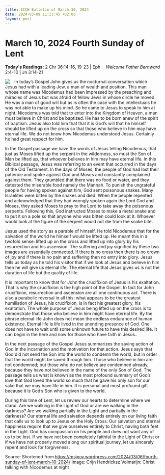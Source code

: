 ```yaml
---
title: ICCH Bulletin of March 10, 2024
date: 2024-03-09 11:33:45 +02:00
layout: post
---
```


# March 10, 2024 Fourth Sunday of Lent
<span style="float: right"><em>Welcome Father Bernward</em></span>
**Today's Readings:** 2 Chr 36:14-16, 19-23 | Eph 2:4-10 | Jn 3:14-21


<img style="float: left; margin-right: 1em;" src="https://upload.wikimedia.org/wikipedia/commons/4/49/Crijn_Hendricksz.jpeg">

In today’s Gospel John gives us the nocturnal conversation which Jesus had with a leading Jew, a man of wealth and position. This man whose name was Nicodemus had been impressed by the preaching and miracles of Jesus but was afraid of fellow Jews in whose circle he moved.  He was a man of good will but as is often the case with the intellectuals he was not able to make up his mind.  So he came to Jesus to speak to him at night. Nicodemus was told that to enter into the Kingdom of Heaven, a man must believe in Christ and be baptized. He has to be born anew of the spirit of baptism.  Jesus also told him that that it is God’s will that he himself should be lifted up on the cross so that those who believe in him may have eternal life. We do not know how Nicodemus understood Jesus.  Certainly he had great respect for him. 

In the Gospel passage we have the words of Jesus telling Nicodemus, that just as Moses lifted up the serpent in the wilderness, so must the Son of Man be lifted up, that whoever believes in him may have eternal life. In this Biblical passage, Jesus was referring to an event that occurred in the days of the Old Testament.  In the days of Moses, the people of God had lost their patience and spoke against God and Moses and constantly complained against them. They grumbled that there was no food or water, and they detested the miserable food namely the Mannah. To punish the ungrateful people for having spoken against him, God sent poisonous snakes. Many Israelites were bitten by the snakes and died. When the people repented and acknowledged that they had wrongly spoken again the Lord God and Moses, they asked Moses to pray to the Lord to take away the poisonous serpents. Following this, God instructed Moses to make a metal snake and to put it on a pole so that anyone who was bitten could look at it. Whoever would look at the figure of the serpent would not die from the snake bite.

Jesus used the story as a parable of himself.  He told Nicodemus that for the salvation of the world he himself would be lifted up. He meant this in a twofold sense: lifted up on the cross and lifted up into glory by his resurrection and his ascension.  The suffering and joy signified by these two images are essentially connected. If there is no cross then there is no crown of joy and if there is no pain and suffering then no entry into glory. Jesus tells us today as he told his visitor that if we look at Jesus and believe in him then he will give us eternal life. The eternal life that Jesus gives us is not the duration of life but the quality of life.

It is important to know that for John the crucifixion of Jesus is his exaltation. That is why the crucifixion is the high point of the Gospel. In fact for John crucifixion, resurrection and ascension are all one continuous act. There is also a parabolic reversal in all this: what appears to be the greatest humiliation of Jesus, his crucifixion, is in fact his greatest glory, his exaltation. The whole purpose of Jesus being lifted up on the cross is to demonstrate that those who believe in him might have eternal life. By the phrase eternal life John does not mean the endless endurance of human existence. Eternal life is life lived in the unending presence of God.  One does not have to wait until some unknown future to have this desired life. It can begin in the here and now for those who have faith in Jesus..

In the next passage of the Gospel Jesus summarizes the saving action of God in the incarnation and the motivation for that action. Jesus says that God did not send the Son into the world to condemn the world, but in order that the world might be saved through him. Those who believe in him are not condemned; but those who do not believe are condemned already, because they have not believed in the name of the only Son of God. The passage tells us what is known as the most profound summary of God’s love that God loved the world so much that he gave his only son for our sake that we may have life in him. It is personal and most profound gift because it is God’s Son who is given to the world. 

During this time of Lent, let us review our hearts to determine where we stand. Are we walking in the Light of God or are we walking in the darkness? Are we walking partially in the Light and partially in the darkness?  Our eternal life and salvation depends entirely on our living faith that calls us to look up to Jesus on the Holy Cross. Our salvation and eternal happiness require that we give ourselves entirely to Christ, having both feet in the Light.  God has compassion on his people and does not want any of us to be lost. If we have not been completely faithful to the Light of Christ or if we have not properly moved along our spiritual journey, let us sincerely repent and look for forgiveness.

Source: Shortened from https://msjnov.wordpress.com/2024/03/06/fourth-sunday-of-lent-march-10-2024/ 
Image: Crijn Hendricksz Volmarijn: Christ talking with Nicodemus at night




